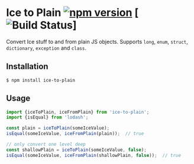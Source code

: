 # Ice to Plain [![npm version][npm-image]][npm-url] [![Build Status][travis-image]]

Convert Ice stuff to and from plain JS objects.
Supports `long`, `enum`, `struct`, `dictionary`, `exception` and `class`.

## Installation

    $ npm install ice-to-plain

## Usage

```ts
import {iceToPlain, iceFromPlain} from 'ice-to-plain';
import {isEqual} from 'lodash';

const plain = iceToPlain(someIceValue);
isEqual(someIceValue, iceFromPlain(plain));  // true

// only convert one level deep
const shallowPlain = iceToPlain(someIceValue, false);
isEqual(someIceValue, iceFromPlain(shallowPlain, false));  // true
```

[npm-image]: https://badge.fury.io/js/ice-to-plain.svg
[npm-url]: https://badge.fury.io/js/ice-to-plain
[travis-image]: https://travis-ci.org/aikoven/ice-to-plain.svg?branch=master
[travis-url]: https://travis-ci.org/aikoven/ice-to-plain
